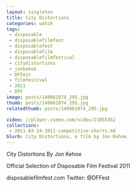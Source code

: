 ```yaml
---
layout: singleton
title: City Distortions
categories: watch
tags:
 - disposable
 - disposablefilmfest
 - disposablefest
 - disposablefilm
 - disposablefilmfestival
 - citydistortions
 - jonkehoe
 - DFFest
 - filmfestival
 - 2011
 - DFF
image: posts/140861074_295.jpg
thumb: posts/140861074_295.jpg
relatedthumb: posts/140861074_295.jpg

video: //player.vimeo.com/video/21855452
collections:
 - 2011-03-24-2011-competitive-shorts.md
blurb: City Distortions, a film by Jon Kehoe.
---
```


City Distortions
By Jon Kehoe

Official Selection of Disposable Film Festival 2011

disposablefilmfest.com
Twitter: @DFFest
